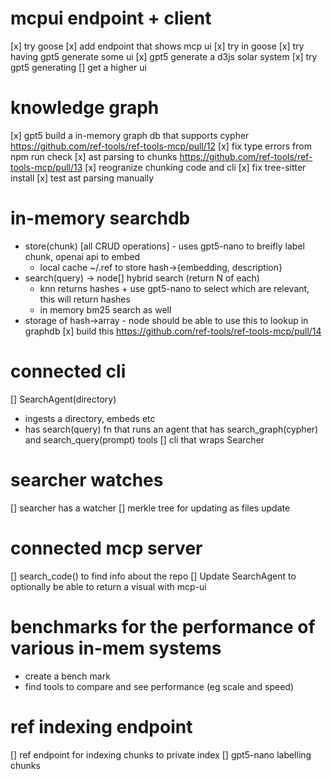 # mcpui endpoint + client
[x] try goose 
[x] add endpoint that shows mcp ui
  [x] try in goose
[x] try having gpt5 generate some ui
[x] gpt5 generate a d3js solar system
[x] try gpt5 generating
[] get a higher ui

# knowledge graph
[x] gpt5 build a in-memory graph db that supports cypher https://github.com/ref-tools/ref-tools-mcp/pull/12
  [x] fix type errors from npm run check
[x] ast parsing to chunks https://github.com/ref-tools/ref-tools-mcp/pull/13
  [x] reogranize chunking code and cli 
  [x] fix tree-sitter install
  [x] test ast parsing manually

# in-memory searchdb
- store(chunk) [all CRUD operations] - uses gpt5-nano to breifly label chunk, openai api to embed
  - local cache ~/.ref to store hash->{embedding, description}
- search(query) -> node[] 
  hybrid search (return N of each)
  - knn returns hashes + use gpt5-nano to select which are relevant, this will return hashes
  - in memory bm25 search as well
- storage of hash->array<node> - node should be able to use this to lookup in graphdb
[x] build this https://github.com/ref-tools/ref-tools-mcp/pull/14

# connected cli
[] SearchAgent(directory)
  - ingests a directory, embeds etc
  - has search(query) fn that runs an agent that has search_graph(cypher) and search_query(prompt) tools
[] cli that wraps Searcher

# searcher watches
[] searcher has a watcher
[] merkle tree for updating as files update

# connected mcp server
[] search_code() to find info about the repo
[] Update SearchAgent to optionally be able to return a visual with mcp-ui


# benchmarks for the performance of various in-mem systems
- create a bench mark
- find tools to compare and see performance (eg scale and speed)

# ref indexing endpoint
[] ref endpoint for indexing chunks to private index
[] gpt5-nano labelling chunks 

